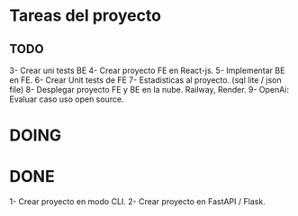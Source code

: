 # Tareas del proyecto

## TODO
3- Crear uni tests BE
4- Crear proyecto FE en React-js.
5- Implementar BE en FE.
6- Crear Unit tests de FE
7- Estadisticas al proyecto. (sql lite / json file)
8- Desplegar proyecto FE y BE en la nube. Railway, Render.
9- OpenAi: Evaluar caso uso open source.

# DOING

# DONE 
1- Crear proyecto en modo CLI.
2- Crear proyecto en FastAPI / Flask.

